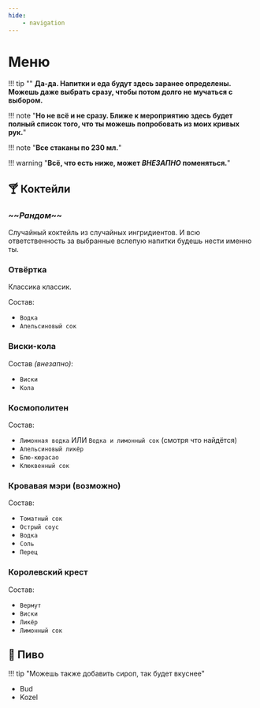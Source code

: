 ```yaml
---
hide: 
    - navigation
---
```


# Меню

!!! tip ""
    **Да-да. Напитки и еда будут здесь заранее определены. Можешь даже выбрать сразу, чтобы потом долго не мучаться с выбором.**

!!! note "**Но не всё и не сразу. Ближе к мероприятию здесь будет полный список того, что ты можешь попробовать из моих кривых рук.**"

!!! note "**Все стаканы по 230 мл.**"

!!! warning "**Всё, что есть ниже, может _ВНЕЗАПНО_ поменяться.**"

## 🍸 Коктейли

### \~\~**_Рандом_**~~

Случайный коктейль из случайных ингридиентов. И всю ответственность за выбранные вслепую напитки будешь нести именно ты.

### Отвёртка

Классика классик.

Состав:

- `Водка`
- `Апельсиновый сок`

### Виски-кола

Состав *(внезапно)*:

- `Виски`
- `Кола`

### Космополитен

Состав:

- `Лимонная водка` ИЛИ `Водка и лимонный сок` (смотря что найдётся)
- `Апельсиновый ликёр`
- `Блю-кюрасао`
- `Клюквенный сок`

### Кровавая мэри (возможно)

Состав:

- `Томатный сок`
- `Острый соус`
- `Водка`
- `Соль`
- `Перец`

### Королевский крест

Состав:

- `Вермут`
- `Виски`
- `Ликёр`
- `Лимонный сок`

## 🍺 Пиво

!!! tip "Можешь также добавить сироп, так будет вкуснее"

- Bud
- Kozel
